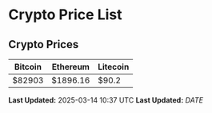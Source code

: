 # Crypto Price List

## Crypto Prices
| Bitcoin | Ethereum | Litecoin |
| ------- | -------- | -------- |
| $82903 | $1896.16 | $90.2 |
**Last Updated:** 2025-03-14 10:37 UTC
**Last Updated:** $DATE$
